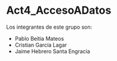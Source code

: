# Act4_AccesoADatos
Los integrantes de este grupo son: 
  - Pablo Beitia Mateos
  - Cristian García Lagar
  - Jaime Hebrero Santa Engracia
